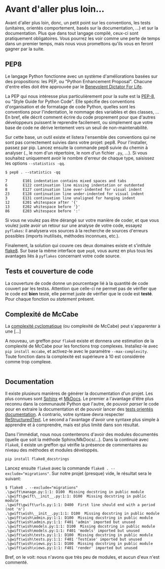 Avant d'aller plus loin...
==========================

Avant d'aller plus loin, donc, un petit point sur les conventions, les tests (unitaires, orientés comportement, basés sur la documentation, ...) et sur la documentation. Plus que dans tout langage compilé, ceux-ci sont pratiquement obligatoires. Vous pourrez les voir comme une perte de temps dans un premier temps, mais nous vous promettons qu'ils vous en feront gagner par la suite.

## PEP8

Le langage Python fonctionne avec un système d'améliorations basées sur des propositions: les PEP, ou "Python Enhancement Proposal". Chacune d'entre elles doit être approuvée par le [Benevolent Dictator For Life](http://fr.wikipedia.org/wiki/Benevolent_Dictator_for_Life).

La PEP qui nous intéresse plus particulièrement pour la suite est la [PEP-8](https://www.python.org/dev/peps/pep-0008/), ou "Style Guide for Python Code". Elle spécifie des conventions d'organisation et de formatage de code Python, quelles sont les conventions pour l'indentation, le nommage des variables et des classes, ... En bref, elle décrit comment écrire du code proprement pour que d'autres développeurs puissent le reprendre facilement, ou simplement que votre base de code ne dérive lentement vers un seuil de non-maintenabilité.

Sur cette base, un outil existe et listera l'ensemble des conventions qui ne sont pas correctement suivies dans votre projet: pep8. Pour l'installer, passez par pip. Lancez ensuite la commande pep8 suivie du chemin à analyser (., le nom d'un répertoire, le nom d'un fichier `.py`, ...). Si vous souhaitez uniquement avoir le nombre d'erreur de chaque type, saisissez les options `--statistics -qq`.

```shell
$ pep8 . --statistics -qq

7       E101 indentation contains mixed spaces and tabs
6       E122 continuation line missing indentation or outdented
8       E127 continuation line over-indented for visual indent
23      E128 continuation line under-indented for visual indent
3       E131 continuation line unaligned for hanging indent
12      E201 whitespace after '{'
13      E202 whitespace before '}'
86      E203 whitespace before ':'
```

Si vous ne voulez pas être dérangé sur votre manière de coder, et que vous voulez juste avoir un retour sur une analyse de votre code, essayez `pyflakes`: il analysera vos sources à la recherche de sources d'erreurs possibles (imports inutilisés, méthodes inconnues, etc.).

Finalement, la solution qui couvre ces deux domaines existe et s'intitule [flake8](https://github.com/PyCQA/flake8). Sur base la même interface que `pep8`, vous aurez en plus tous les avantages liés à `pyflakes` concernant votre code source.

## Tests et couverture de code

La couverture de code donne un pourcentage lié à la quantité de code couvert par les testss.
Attention que celle-ci ne permet pas de vérifier que le code est **bien** testé, elle permet juste de vérifier que le code est **testé**. Pour chaque fonction ou *statement* présent.

## Complexité de McCabe

La [complexité cyclomatique](https://fr.wikipedia.org/wiki/Nombre_cyclomatique) (ou complexité de McCabe) peut s'apparenter à une [...]

A nouveau, un greffon pour `flake8` existe et donnera une estimation de la complexité de McCabe pour les fonctions trop complexes. Installez-le avec `pip install mccabe`, et activez-le avec le paramètre `--max-complexity`. Toute fonction dans la complexité est supérieure à 10 est considérée comme trop complexe.

```shell

```

## Documentation

Il existe plusieurs manières de générer la documentation d'un projet. Les plus connues sont [Sphinx](http://sphinx-doc.org/) et [MkDocs](http://www.mkdocs.org/). Le premier a l'avantage d'être plus reconnu dans la communauté Python que l'autre, de pouvoir *parser* le code pour en extraire la documentation et de pouvoir lancer des [tests orientés documentation](https://duckduckgo.com/?q=documentation+driven+development&t=ffsb). A contrario, votre syntaxe devra respecter [ReStructuredText](https://en.wikipedia.org/wiki/ReStructuredText). Le second a l'avantage d'avoir une syntaxe plus simple à apprendre et à comprendre, mais est plus limité dans son résultat.

Dans l'immédiat, nous nous contenterons d'avoir des modules documentés (quelle que soit la méthode Sphinx/MkDocs/...). Dans la continuié avec `Flake8`, il existe un greffon qui vérifie la présence de commentaires au niveau des méthodes et modules développés.

```shell
pip install flake8_docstrings
```

Lancez ensuite `flake8` avec la commande `flake8 . --exclude="migrations"`. Sur notre projet (presque) vide, le résultat sera le suivant:

```shell
$ flake8 . --exclude="migrations"
.\gwift\manage.py:1:1: D100  Missing docstring in public module
.\gwift\gwift\__init__.py:1:1: D100  Missing docstring in public module
.\gwift\gwift\urls.py:1:1: D400  First line should end with a period (not 'n')
.\gwift\wish\__init__.py:1:1: D100  Missing docstring in public module
.\gwift\wish\admin.py:1:1: D100  Missing docstring in public module
.\gwift\wish\admin.py:1:1: F401 'admin' imported but unused
.\gwift\wish\models.py:1:1: D100  Missing docstring in public module
.\gwift\wish\models.py:1:1: F401 'models' imported but unused
.\gwift\wish\tests.py:1:1: D100  Missing docstring in public module
.\gwift\wish\tests.py:1:1: F401 'TestCase' imported but unused
.\gwift\wish\views.py:1:1: D100  Missing docstring in public module
.\gwift\wish\views.py:1:1: F401 'render' imported but unused
```

Bref, on le voit: nous n'avons que très peu de modules, et aucun d'eux n'est commenté.
